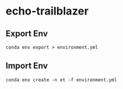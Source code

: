 # echo-trailblazer

## Export Env
`conda env export > environment.yml`

## Import Env
`conda env create -n et -f environment.yml`
